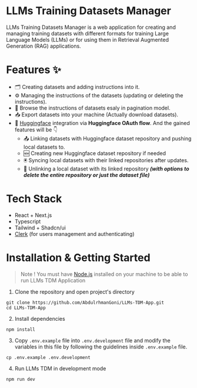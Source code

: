 # LLMs Training Datasets Manager

LLMs Training Datasets Manager is a web application for creating and managing training datasets
with different formats for training Large Language Models (LLMs) or for using
them in Retrieval Augmented Generation (RAG) applications.

# Features :sparkles:

- :card_index_dividers: Creating datasets and adding instructions into it.
- :gear: Managing the instructions of the datasets (updating or deleting the instructions).
- :bookmark_tabs: Browse the instructions of datasets esaly in pagination model.
- :inbox_tray: Export datasets into your machine (Actually download datasets).
- :hugs: [Huggingface](https://Huggingface.co) integration via **Huggingface OAuth flow**. And the gained features will be :point_down:
  * :outbox_tray: Linking datasets with Huggingface dataset repository and pushing local datasets to.
  * :new: Creating new Huggingface dataset repository if needed
  * :trackball: Syncing local datasets with their linked repositories after updates.
  * :electric_plug: Unlinking a local dataset with its linked repository ***(with options to delete the entire repository or just the dataset file)***

# Tech Stack

- React + Next.js
- Typescript
- Tailwind + Shadcn/ui
- [Clerk](https://clerk.com/) (for users management and authenticating)

# Installation & Getting Started

> Note !
> You must have [Node.js](https://nodejs.org) installed on your machine to be able to run LLMs TDM Application

1. Clone the repository and open project's directory
```
git clone https://github.com/AbdulrhmanGoni/LLMs-TDM-App.git
cd LLMs-TDM-App
```

2. Install dependencies
```
npm install
```

3. Copy `.env.example` file into `.env.development` file and modify the variables in this file by following the guidelines inside `.env.example` file.
```
cp .env.example .env.development
```

4. Run LLMs TDM in development mode
```
npm run dev
```

